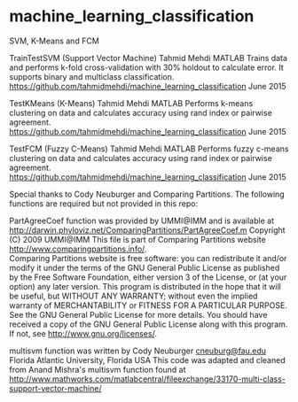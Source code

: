 # machine_learning_classification
SVM, K-Means and FCM

TrainTestSVM (Support Vector Machine)
Tahmid Mehdi
MATLAB
Trains data and performs k-fold cross-validation with 30% holdout to calculate error. It supports binary and multiclass classification.
https://github.com/tahmidmehdi/machine_learning_classification
June 2015

TestKMeans (K-Means)
Tahmid Mehdi
MATLAB
Performs k-means clustering on data and calculates accuracy using rand index or pairwise agreement.
https://github.com/tahmidmehdi/machine_learning_classification
June 2015

TestFCM (Fuzzy C-Means)
Tahmid Mehdi
MATLAB
Performs fuzzy c-means clustering on data and calculates accuracy using rand index or pairwise agreement.
https://github.com/tahmidmehdi/machine_learning_classification
June 2015

Special thanks to Cody Neuburger and Comparing Partitions.
The following functions are required but not provided in this repo:

PartAgreeCoef function was provided by UMMI@IMM and is available at http://darwin.phyloviz.net/ComparingPartitions/PartAgreeCoef.m
Copyright (C) 2009  UMMI@IMM
This file is part of Comparing Partitions website <http://www.comparingpartitions.info/>.    
Comparing Partitions website is free software: you can redistribute it and/or modify
it under the terms of the GNU General Public License as published by
the Free Software Foundation, either version 3 of the License, or
(at your option) any later version.
This program is distributed in the hope that it will be useful,
but WITHOUT ANY WARRANTY; without even the implied warranty of
MERCHANTABILITY or FITNESS FOR A PARTICULAR PURPOSE.  See the
GNU General Public License for more details.
You should have received a copy of the GNU General Public License
along with this program.  If not, see <http://www.gnu.org/licenses/>.

multisvm function was written by 
Cody Neuburger cneuburg@fau.edu
Florida Atlantic University, Florida USA
This code was adapted and cleaned from Anand Mishra's multisvm function
found at http://www.mathworks.com/matlabcentral/fileexchange/33170-multi-class-support-vector-machine/

